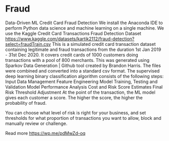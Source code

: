 # Fraud
Data-Driven ML Credit Card Fraud Detection
We install the Anaconda IDE to perform Python data science and machine learning on a single machine.
We use the Kaggle Credit Card Transactions Fraud Detection Dataset 
https://www.kaggle.com/datasets/kartik2112/fraud-detection?select=fraudTrain.csv
This is a simulated credit card transaction dataset containing legitimate and fraud transactions from the duration 1st Jan 2019 - 31st Dec 2020. It covers credit cards of 1000 customers doing transactions with a pool of 800 merchants. This was generated using Sparkov Data Generation | Github tool created by Brandon Harris. The files were combined and converted into a standard csv format. 
The supervised deep learning binary classification algorithm consists of the following steps:
Input Data Management
Feature Engineering
Model Training, Testing and Validation
Model Performance Analysis
Cost and Risk Score Estimates
Final Risk Threshold Adjustment
At the point of the transaction, the ML model gives each customer a score. The higher the score, the higher the probability of fraud.

You can choose what level of risk is right for your business, and set thresholds for what proportion of transactions you want to allow, block and manually review or challenge.

Read more
https://wp.me/pdMwZd-oq
